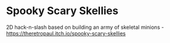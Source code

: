 # Spooky Scary Skellies
2D hack-n-slash based on building an army of skeletal minions - https://theretropaul.itch.io/spooky-scary-skellies
